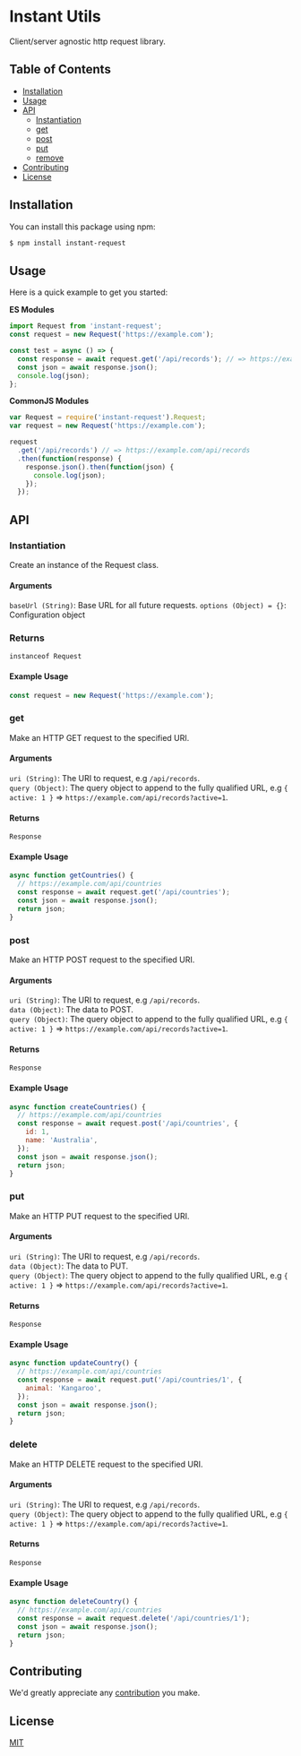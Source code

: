 # Instant Utils

Client/server agnostic http request library.

## Table of Contents

- [Installation](#installation)
- [Usage](#usage)
- [API](#api)
  - [Instantiation](#instantiation)
  - [get](#get)
  - [post](#post)
  - [put](#put)
  - [remove](#remove)
- [Contributing](#contributing)
- [License](#license)

## Installation

You can install this package using npm:

```bash
$ npm install instant-request
```

## Usage

Here is a quick example to get you started:

**ES Modules**

```javascript
import Request from 'instant-request';
const request = new Request('https://example.com');

const test = async () => {
  const response = await request.get('/api/records'); // => https://example.com/api/records
  const json = await response.json();
  console.log(json);
};
```

**CommonJS Modules**

```javascript
var Request = require('instant-request').Request;
var request = new Request('https://example.com');

request
  .get('/api/records') // => https://example.com/api/records
  .then(function(response) {
    response.json().then(function(json) {
      console.log(json);
    });
  });
```

## API

### Instantiation

Create an instance of the Request class.

#### Arguments

`baseUrl (String)`: Base URL for all future requests.
`options (Object) = {}`: Configuration object

### Returns

`instanceof Request`

#### Example Usage

```js
const request = new Request('https://example.com');
```

### get

Make an HTTP GET request to the specified URI.

#### Arguments

`uri (String)`: The URI to request, e.g `/api/records`.\
`query (Object)`: The query object to append to the fully qualified URL, e.g `{ active: 1 }` => `https://example.com/api/records?active=1`.

#### Returns

`Response`

#### Example Usage

```js
async function getCountries() {
  // https://example.com/api/countries
  const response = await request.get('/api/countries');
  const json = await response.json();
  return json;
}
```

### post

Make an HTTP POST request to the specified URI.

#### Arguments

`uri (String)`: The URI to request, e.g `/api/records`.\
`data (Object)`: The data to POST.\
`query (Object)`: The query object to append to the fully qualified URL, e.g `{ active: 1 }` => `https://example.com/api/records?active=1`.

#### Returns

`Response`

#### Example Usage

```js
async function createCountries() {
  // https://example.com/api/countries
  const response = await request.post('/api/countries', {
    id: 1,
    name: 'Australia',
  });
  const json = await response.json();
  return json;
}
```

### put

Make an HTTP PUT request to the specified URI.

#### Arguments

`uri (String)`: The URI to request, e.g `/api/records`.\
`data (Object)`: The data to PUT.\
`query (Object)`: The query object to append to the fully qualified URL, e.g `{ active: 1 }` => `https://example.com/api/records?active=1`.

#### Returns

`Response`

#### Example Usage

```js
async function updateCountry() {
  // https://example.com/api/countries
  const response = await request.put('/api/countries/1', {
    animal: 'Kangaroo',
  });
  const json = await response.json();
  return json;
}
```

### delete

Make an HTTP DELETE request to the specified URI.

#### Arguments

`uri (String)`: The URI to request, e.g `/api/records`.\
`query (Object)`: The query object to append to the fully qualified URL, e.g `{ active: 1 }` => `https://example.com/api/records?active=1`.

#### Returns

`Response`

#### Example Usage

```js
async function deleteCountry() {
  // https://example.com/api/countries
  const response = await request.delete('/api/countries/1');
  const json = await response.json();
  return json;
}
```

## Contributing

We'd greatly appreciate any [contribution](CONTRIBUTING.md) you make.

## License

[MIT](LICENSE)
